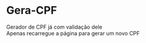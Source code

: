 # Gera-CPF
Gerador de CPF já com validação dele <br />
Apenas recarregue a página para gerar um novo CPF
